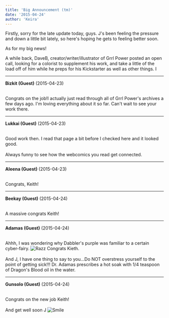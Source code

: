 ```yaml
---
title: 'Big Announcement (tm)'
date: '2015-04-24'
author: 'Keira'
---
```


<p>Firstly, sorry for the late update today, guys. J's been feeling the pressure and down a little bit lately, so here's hoping he gets to feeling better soon.</p><p>As for my big news!</p><p>A while back, DaveB, creator/writer/illustrator of Grrl Power posted an open call, looking for a colorist to supplement his work, and take a little of the load off of him while he preps for his Kickstarter as well as other things. I

---
**Bizkit (Guest)** (2015-04-23)

<br>Congrats on the job!I actually just read through all of Grrl Power's archives a few days ago. I'm loving everything about it so far. Can't wait to see your work there.

---
**Lukkai (Guest)** (2015-04-23)

<br> Good work then. I read that page a bit before I checked here and it looked good.<br><br>Always funny to see how the webcomics you read get connected.<br>

---
**Aleena (Guest)** (2015-04-23)

<br> Congrats, Keith!

---
**Beekay (Guest)** (2015-04-24)

<br> A massive congrats Keith!

---
**Adamas (Guest)** (2015-04-24)

<br> Ahhh, I was wondering why Dabbler's purple was familiar to a certain cyber-fairy. <img src="//smilies/razz.gif" alt="Razz" border="0"> Congrats Kieth.<br><br>And J, I have one thing to say to you...Do NOT overstress yourself to the point of getting sick!!! Dr. Adamas prescribes a hot soak with 1/4 teaspoon of Dragon's Blood oil in the water. <br>

---
**Gunsolo (Guest)** (2015-04-24)

<br> Congrats on the new job Keith!<br><br>And get well soon J <img src="//smilies/smile.gif" alt="Smile" border="0"><br>

